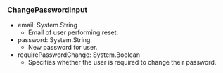 ### ChangePasswordInput
- email: System.String
  - Email of user performing reset.
- password: System.String
  - New password for user.
- requirePasswordChange: System.Boolean
  - Specifies whether the user is required to change their password.
